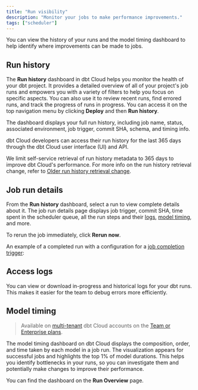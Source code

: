 ```yaml
---
title: "Run visibility"
description: "Monitor your jobs to make performance improvements."
tags: ["scheduler"]
---
```


You can view the history of your runs and the model timing dashboard to help identify where improvements can be made to jobs.


## Run history

The **Run history** dashboard in dbt Cloud helps you monitor the health of your dbt project. It provides a detailed overview of all of your project's job runs and empowers you with a variety of filters to help you focus on specific aspects. You can also use it to review recent runs, find errored runs, and track the progress of runs in progress. You can access it on the top navigation menu by clicking **Deploy** and then **Run history**. 

The dashboard displays your full run history, including job name, status, associated environment, job trigger, commit SHA, schema, and timing info. 

dbt Cloud developers can access their run history for the last 365 days through the dbt Cloud user interface (UI) and API.

We limit self-service retrieval of run history metadata to 365 days to improve dbt Cloud's performance. For more info on the run history retrieval change, refer to [Older run history retrieval change](/docs/dbt-versions/release-notes/May-2023/run-history-endpoint).

<Lightbox src="/img/docs/dbt-cloud/deployment/run-history.jpg" width="85%" title="Run history dashboard allows you to monitor the health of your dbt project and displays jobs, job status, environment, timing, and more."/>

## Job run details

From the **Run history** dashboard, select a run to view complete details about it. The job run details page displays job trigger, commit SHA, time spent in the scheduler queue, all the run steps and their [logs](#access-logs), [model timing](#model-timing), and more. 

To rerun the job immediately, click **Rerun now**. 

An example of a completed run with a configuration for a [job completion trigger](/docs/deploy/deploy-jobs#trigger-on-job-completion):

<Lightbox src="/img/docs/dbt-cloud/deployment/example-job-details.png" width="70%" title="Example of run details" />

## Access logs

You can view or download in-progress and historical logs for your dbt runs. This makes it easier for the team to debug errors more efficiently.

<Lightbox src="/img/docs/dbt-cloud/deployment/access-logs.gif" width="85%" title="Access logs for run steps" />

## Model timing 
> Available on [multi-tenant](/docs/cloud/about-cloud/access-regions-ip-addresses) dbt Cloud accounts on the [Team or Enterprise plans](https://www.getdbt.com/pricing/).

The model timing dashboard on dbt Cloud displays the composition, order, and time taken by each model in a job run. The visualization appears for successful jobs and highlights the top 1% of model durations. This helps you identify bottlenecks in your runs, so you can investigate them and potentially make changes to improve their performance. 

You can find the dashboard on the **Run Overview** page. 

<Lightbox src="/img/docs/dbt-cloud/model-timing.jpg" width="85%" title="The model timing tab displays the top 1% of model durations and visualizes model bottlenecks" />
